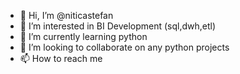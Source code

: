 - 👋 Hi, I’m @niticastefan
- 👀 I’m interested in BI Development (sql,dwh,etl)
- 🌱 I’m currently learning python 
- 💞️ I’m looking to collaborate on any python projects 
- 📫 How to reach me 

<!---
niticastefan/niticastefan is a ✨ special ✨ repository because its `README.md` (this file) appears on your GitHub profile.
You can click the Preview link to take a look at your changes.
--->
